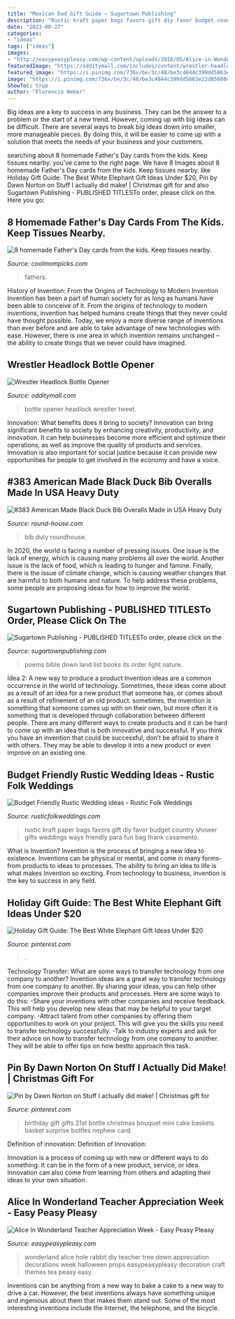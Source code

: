 ```yaml
---
title: "Mexican Dad Gift Guide ~ Sugartown Publishing"
description: "Rustic kraft paper bags favors gift diy favor budget country shower gifts weddings ways friendly para fun bag thank casamento"
date: "2023-08-27"
categories:
- "ideas"
tags: ["ideas"]
images:
- "http://easypeasypleasy.com/wp-content/uploads/2016/05/Alice-in-Wonderland-Down-the-Rabbit-Hole.jpg"
featuredImage: "https://odditymall.com/includes/content/wrestler-headlock-bottle-opener-0.jpg"
featured_image: "https://i.pinimg.com/736x/be/3c/48/be3c4844c399dd5863e22d85608df7d9---birthday-birthday-gifts.jpg"
image: "https://i.pinimg.com/736x/be/3c/48/be3c4844c399dd5863e22d85608df7d9---birthday-birthday-gifts.jpg"
ShowToc: true
author: "Florencio Weber"
---
```



Big ideas are a key to success in any business. They can be the answer to a problem or the start of a new trend. However, coming up with big ideas can be difficult. There are several ways to break big ideas down into smaller, more manageable pieces. By doing this, it will be easier to come up with a solution that meets the needs of your business and your customers.

	

		
searching about 8 homemade Father&#039;s Day cards from the kids. Keep tissues nearby. you've came to the right page. We have 8 Images about 8 homemade Father&#039;s Day cards from the kids. Keep tissues nearby. like Holiday Gift Guide: The Best White Elephant Gift Ideas Under $20, Pin by Dawn Norton on Stuff I actually did make! | Christmas gift for and also Sugartown Publishing - PUBLISHED TITLESTo order, please click on the. Here you go:
		
    
## 8 Homemade Father&#039;s Day Cards From The Kids. Keep Tissues Nearby.

<img loading=lazy src="https://coolmompicks.com/wp-content/uploads/2020/05/Fathers-day-to-the-moon-and-back-handmade-card-pinterest.jpg" onerror="this.onerror=null;this.src='https://tse1.mm.bing.net/th?id=OIP.A9mbTdqyH6xfjzOT3KG65wHaJ6&amp;pid=15.1';" alt="8 homemade Father&#039;s Day cards from the kids. Keep tissues nearby.">

_Source: coolmompicks.com_

>fathers. 

	

History of Invention: From the Origins of Technology to Modern Invention
Invention has been a part of human society for as long as humans have been able to conceive of it. From the origins of technology to modern inventions, invention has helped humans create things that they never could have thought possible. Today, we enjoy a more diverse range of inventions than ever before and are able to take advantage of new technologies with ease. However, there is one area in which invention remains unchanged – the ability to create things that we never could have imagined.

    
## Wrestler Headlock Bottle Opener

<img loading=lazy src="https://odditymall.com/includes/content/wrestler-headlock-bottle-opener-0.jpg" onerror="this.onerror=null;this.src='https://tse2.mm.bing.net/th?id=OIP.ENbBVU3_1xd52-qAHBSLsgHaHa&amp;pid=15.1';" alt="Wrestler Headlock Bottle Opener">

_Source: odditymall.com_

>bottle opener headlock wrestler tweet. 

	

Innovation: What benefits does it bring to society?
Innovation can bring significant benefits to society by enhancing creativity, productivity, and innovation. It can help businesses become more efficient and optimize their operations, as well as improve the quality of products and services. Innovation is also important for social justice because it can provide new opportunities for people to get involved in the economy and have a voice.

    
## #383 American Made Black Duck Bib Overalls Made In USA Heavy Duty

<img loading=lazy src="https://cdn.shopify.com/s/files/1/0388/0957/products/American-Made-Black-Duck-Bib-Overalls-Made-in-USA_grande.jpg?v=1571268601" onerror="this.onerror=null;this.src='https://tse1.mm.bing.net/th?id=OIP.4DZWKolvtGDvim6_xJecGQAAAA&amp;pid=15.1';" alt="#383 American Made Black Duck Bib Overalls Made in USA Heavy Duty">

_Source: round-house.com_

>bib duty roundhouse. 

	

In 2020, the world is facing a number of pressing issues. One issue is the lack of energy, which is causing many problems all over the world. Another issue is the lack of food, which is leading to hunger and famine. Finally, there is the issue of climate change, which is causing weather changes that are harmful to both humans and nature. To help address these problems, some people are proposing ideas for how to improve the world.

    
## Sugartown Publishing - PUBLISHED TITLESTo Order, Please Click On The

<img loading=lazy src="http://www.sugartownpublishing.com/yahoo_site_admin/assets/images/Mi_Tierra.133153032_std.jpg" onerror="this.onerror=null;this.src='https://tse4.mm.bing.net/th?id=OIP._ZKtb1SApAGHacU9R1eQCAHaLG&amp;pid=15.1';" alt="Sugartown Publishing - PUBLISHED TITLESTo order, please click on the">

_Source: sugartownpublishing.com_

>poems bible down land list books its order light nature. 

	

Idea 2: A new way to produce a product
Invention ideas are a common occurrence in the world of technology. Sometimes, these ideas come about as a result of an idea for a new product that someone has, or comes about as a result of refinement of an old product. sometimes, the invention is something that someone comes up with on their own, but more often it is something that is developed through collaboration between different people. There are many different ways to create products and it can be hard to come up with an idea that is both innovative and successful. If you think you have an invention that could be successful, don’t be afraid to share it with others. They may be able to develop it into a new product or even improve on an existing one.

    
## Budget Friendly Rustic Wedding Ideas - Rustic Folk Weddings

<img loading=lazy src="http://www.rusticfolkweddings.com/wp-content/uploads/2014/09/rustic-wedding-favors.jpg" onerror="this.onerror=null;this.src='https://tse1.mm.bing.net/th?id=OIP.8O6J9gneHJy8PJW-GIIpOAHaLH&amp;pid=15.1';" alt="Budget Friendly Rustic Wedding ideas - Rustic Folk Weddings">

_Source: rusticfolkweddings.com_

>rustic kraft paper bags favors gift diy favor budget country shower gifts weddings ways friendly para fun bag thank casamento. 

	

What is Invention?
Invention is the process of bringing a new idea to existence. Inventions can be physical or mental, and come in many forms- from products to ideas to processes. The ability to bring an idea to life is what makes Invention so exciting. From technology to business, invention is the key to success in any field.

    
## Holiday Gift Guide: The Best White Elephant Gift Ideas Under $20

<img loading=lazy src="https://i.pinimg.com/736x/dd/fa/54/ddfa54da29557164966cba1ab796260e.jpg" onerror="this.onerror=null;this.src='https://tse3.mm.bing.net/th?id=OIP.bfRFrgbZVHdL2xJv52164gHaLH&amp;pid=15.1';" alt="Holiday Gift Guide: The Best White Elephant Gift Ideas Under $20">

_Source: pinterest.com_

>. 

	

Technology Transfer: What are some ways to transfer technology from one company to another?
Invention ideas are a great way to transfer technology from one company to another. By sharing your ideas, you can help other companies improve their products and processes. Here are some ways to do this: 
-Share your inventions with other companies and receive feedback. This will help you develop new ideas that may be helpful to your target company.
-Attract talent from other companies by offering them opportunities to work on your project. This will give you the skills you need to transfer technology successfully.
-Talk to industry experts and ask for their advice on how to transfer technology from one company to another. They will be able to offer tips on how bestto approach this task.

    
## Pin By Dawn Norton On Stuff I Actually Did Make! | Christmas Gift For

<img loading=lazy src="https://i.pinimg.com/736x/be/3c/48/be3c4844c399dd5863e22d85608df7d9---birthday-birthday-gifts.jpg" onerror="this.onerror=null;this.src='https://tse1.mm.bing.net/th?id=OIP.HDzJi6WDO8iRWOa5bJRWPQHaJ4&amp;pid=15.1';" alt="Pin by Dawn Norton on Stuff I actually did make! | Christmas gift for">

_Source: pinterest.com_

>birthday gift gifts 21st bottle christmas bouquet mini cake baskets basket surprise bottles nephew card. 

	

Definition of innovation:
Definition of Innovation: 

Innovation is a process of coming up with new or different ways to do something. It can be in the form of a new product, service, or idea. Innovation can also come from learning from others and adapting their ideas to your own situation.

    
## Alice In Wonderland Teacher Appreciation Week - Easy Peasy Pleasy

<img loading=lazy src="http://easypeasypleasy.com/wp-content/uploads/2016/05/Alice-in-Wonderland-Down-the-Rabbit-Hole.jpg" onerror="this.onerror=null;this.src='https://tse2.mm.bing.net/th?id=OIP.-tmPAb184KG1BdEQ20CpqAHaLE&amp;pid=15.1';" alt="Alice In Wonderland Teacher Appreciation Week - Easy Peasy Pleasy">

_Source: easypeasypleasy.com_

>wonderland alice hole rabbit diy teacher tree down appreciation decorations week halloween props easypeasypleasy decoration craft themes tea peasy easy. 

	

Inventions can be anything from a new way to bake a cake to a new way to drive a car. However, the best inventions always have something unique and ingenious about them that makes them stand out. Some of the most interesting inventions include the Internet, the telephone, and the bicycle.

